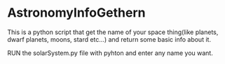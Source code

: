 # AstronomyInfoGethern
This is a python script that get the name of your space thing(like planets, dwarf planets, moons, stard etc...) and return some basic info about it.

RUN the solarSystem.py file with pyhton and enter any name you want.
